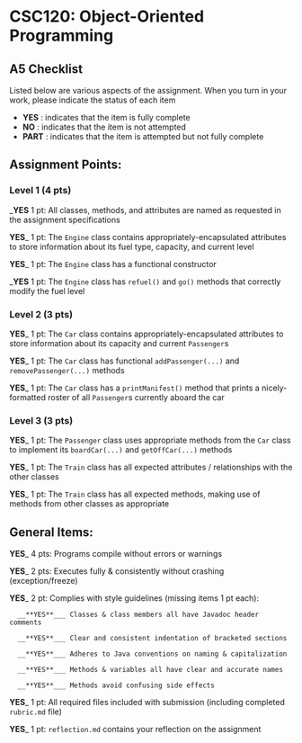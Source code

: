# CSC120: Object-Oriented Programming
## A5 Checklist

Listed below are various aspects of the assignment.  When you turn in your work, please indicate the status of each item

- **YES** : indicates that the item is fully complete
- **NO** : indicates that the item is not attempted
- **PART** : indicates that the item is attempted but not fully complete


## Assignment Points:

### Level 1 (4 pts)

___**YES**__ 1 pt: All classes, methods, and attributes are named as requested in the assignment specifications

__**YES**___ 1 pt: The `Engine` class contains appropriately-encapsulated attributes to store information about its fuel type, capacity, and current level

__**YES**___ 1 pt: The `Engine` class has a functional constructor

___**YES**__ 1 pt: The `Engine` class has `refuel()` and `go()` methods that correctly modify the fuel level

### Level 2 (3 pts)

__**YES**___ 1 pt: The `Car` class contains appropriately-encapsulated attributes to store information about its capacity and current `Passenger`s

__**YES**___ 1 pt: The `Car` class has functional `addPassenger(...)` and `removePassenger(...)` methods

__**YES**___ 1 pt: The `Car` class has a `printManifest()` method that prints a nicely-formatted roster of all `Passenger`s currently aboard the car

### Level 3 (3 pts)

__**YES**___ 1 pt: The `Passenger` class uses appropriate methods from the `Car` class to implement its `boardCar(...)` and `getOffCar(...)` methods

__**YES**___ 1 pt: The `Train` class has all expected attributes / relationships with the other classes

__**YES**___ 1 pt: The `Train` class has all expected methods, making use of methods from other classes as appropriate



## General Items:

__**YES**___ 4 pts: Programs compile without errors or warnings

__**YES**___ 2 pts: Executes fully & consistently without crashing (exception/freeze)

__**YES**___ 2 pt: Complies with style guidelines (missing items 1 pt each):

      __**YES**___ Classes & class members all have Javadoc header comments

      __**YES**___ Clear and consistent indentation of bracketed sections

      __**YES**___ Adheres to Java conventions on naming & capitalization

      __**YES**___ Methods & variables all have clear and accurate names

      __**YES**___ Methods avoid confusing side effects

__**YES**___ 1 pt: All required files included with submission (including completed `rubric.md` file)

__**YES**___ 1 pt: `reflection.md` contains your reflection on the assignment
